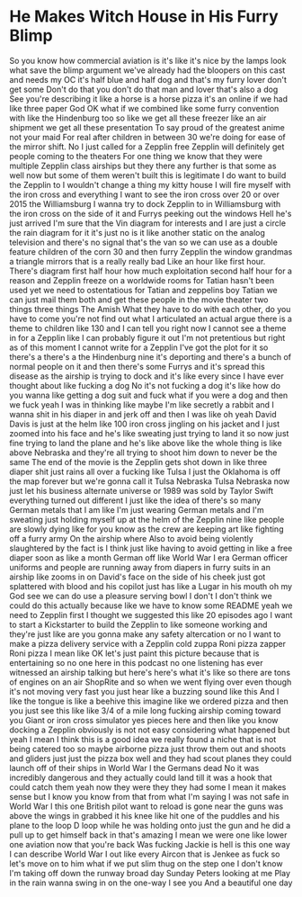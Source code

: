 # He Makes Witch House in His Furry Blimp

So you know how commercial aviation is it's like it's nice by the lamps look what save the blimp argument we've already had the bloopers on this cast and needs my OC it's half blue and half dog and that's my furry lover don't get some Don't do that you don't do that man and lover that's also a dog See you're describing it like a horse is a horse pizza it's an online if we had like three paper God OK what if we combined like some furry convention with like the Hindenburg too so like we get all these freezer like an air shipment we get all these presentation To say proud of the greatest anime not your maid For real after children in between 30 we're doing for ease of the mirror shift. No I just called for a Zepplin free Zepplin will definitely get people coming to the theaters For one thing we know that they were multiple Zepplin class airships but they there any further is that some as well now but some of them weren't built this is legitimate I do want to build the Zepplin to I wouldn't change a thing my kitty house I will fire myself with the iron cross and everything I want to see the iron cross over 20 or over 2015 the Williamsburg I wanna try to dock Zepplin to in Williamsburg with the iron cross on the side of it and Furrys peeking out the windows Hell he's just arrived I'm sure that the Vin diagram for interests and I are just a circle the rain diagram for it it's just no is it like another static on the analog television and there's no signal that's the van so we can use as a double feature children of the corn 30 and then furry Zepplin the window grandmas a triangle mirrors that is a really really bad Like an hour like first hour. There's diagram first half hour how much exploitation second half hour for a reason and Zepplin freeze on a worldwide rooms for Tatian hasn't been used yet we need to ostentatious for Tatian and zeppelins boy Tatian we can just mail them both and get these people in the movie theater two things three things The Amish What they have to do with each other, do you have to come you're not find out what I articulated an actual argue there is a theme to children like 130 and I can tell you right now I cannot see a theme in for a Zepplin like I can probably figure it out I'm not pretentious but right as of this moment I cannot write for a Zepplin I've got the plot for it so there's a there's a the Hindenburg nine it's deporting and there's a bunch of normal people on it and then there's some Furrys and it's spread this disease as the airship is trying to dock and it's like every since I have ever thought about like fucking a dog No it's not fucking a dog it's like how do you wanna like getting a dog suit and fuck what if you were a dog and then we fuck yeah I was in thinking like maybe I'm like secretly a rabbit and I wanna shit in his diaper in and jerk off and then I was like oh yeah David Davis is just at the helm like 100 iron cross jingling on his jacket and I just zoomed into his face and he's like sweating just trying to land it so now just fine trying to land the plane and he's like above like the whole thing is like above Nebraska and they're all trying to shoot him down to never be the same The end of the movie is the Zepplin gets shot down in like three diaper shit just rains all over a fucking like Tulsa I just the Oklahoma is off the map forever but we're gonna call it Tulsa Nebraska Tulsa Nebraska now just let his business alternate universe or 1989 was sold by Taylor Swift everything turned out different I just like the idea of there's so many German metals that I am like I'm just wearing German metals and I'm sweating just holding myself up at the helm of the Zepplin nine like people are slowly dying like for you know as the crew are keeping art like fighting off a furry army On the airship where Also to avoid being violently slaughtered by the fact is I think just like having to avoid getting in like a free diaper soon as like a month German off like World War I era German officer uniforms and people are running away from diapers in furry suits in an airship like zooms in on David's face on the side of his cheek just got splattered with blood and his copilot just has like a Lugar in his mouth oh my God see we can do use a pleasure serving bowl I don't I don't think we could do this actually because like we have to know some README yeah we need to Zepplin first I thought we suggested this like 20 episodes ago I want to start a Kickstarter to build the Zepplin to like someone working and they're just like are you gonna make any safety altercation or no I want to make a pizza delivery service with a Zepplin cold zuppa Roni pizza zapper Roni pizza I mean like OK let's just paint this picture because that is entertaining so no one here in this podcast no one listening has ever witnessed an airship talking but here's here's what it's like so there are tons of engines on an air ShopRite and so when we went flying over even though it's not moving very fast you just hear like a buzzing sound like this And I like the tongue is like a beehive this imagine like we ordered pizza and then you just see this like like 3/4 of a mile long fucking airship coming toward you Giant or iron cross simulator yes pieces here and then like you know docking a Zepplin obviously is not not easy considering what happened but yeah I mean I think this is a good idea we really found a niche that is not being catered too so maybe airborne pizza just throw them out and shoots and gliders just just the pizza box well and they had scout planes they could launch off of their ships in World War I the Germans dead No it was incredibly dangerous and they actually could land till it was a hook that could catch them yeah now they were they they had some I mean it makes sense but I know you know from that from what I'm saying I was not safe in World War I this one British pilot want to reload is gone near the guns was above the wings in grabbed it his knee like hit one of the puddles and his plane to the loop D loop while he was holding onto just the gun and he did a pull up to get himself back in that's amazing I mean we were one like lower one aviation now that you're back Was fucking Jackie is hell is this one way I can describe World War I out like every Aircon that is Jenkee as fuck so let's move on to him what if we put slim thug on the step one I don't know I'm taking off down the runway broad day Sunday Peters looking at me Play in the rain wanna swing in on the one-way I see you And a beautiful one day